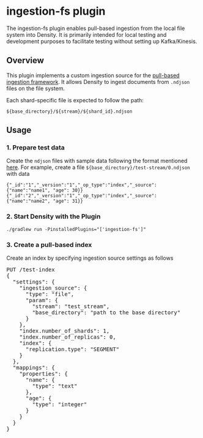 # ingestion-fs plugin

The ingestion-fs plugin enables pull-based ingestion from the local file system into Density. It is primarily intended for local testing and development purposes to facilitate testing without setting up Kafka/Kinesis.

## Overview

This plugin implements a custom ingestion source for the [pull-based ingestion framework](https://docs.density.org/docs/latest/api-reference/document-apis/pull-based-ingestion/). It allows Density to ingest documents from `.ndjson` files on the file system.

Each shard-specific file is expected to follow the path:
```
${base_directory}/${stream}/${shard_id}.ndjson
```

## Usage

### 1. Prepare test data

Create the `ndjson` files with sample data following the format mentioned [here](https://docs.density.org/docs/latest/api-reference/document-apis/pull-based-ingestion/).
For example, create a file `${base_directory}/test-stream/0.ndjson` with data

```
{"_id":"1","_version":"1","_op_type":"index","_source":{"name":"name1", "age": 30}}
{"_id":"2","_version":"1","_op_type":"index","_source":{"name":"name2", "age": 31}}
```

### 2. Start Density with the Plugin

```
./gradlew run -PinstalledPlugins="['ingestion-fs']"
```

### 3. Create a pull-based index

Create an index by specifying ingestion source settings as follows

<pre>
PUT /test-index
{
  "settings": {
    "ingestion_source": {
      "type": "file",
      "param": {
        "stream": "test_stream",
        "base_directory": "path to the base directory"
      }
    },
    "index.number_of_shards": 1,
    "index.number_of_replicas": 0,
    "index": {
      "replication.type": "SEGMENT"
    }
  },
  "mappings": {
    "properties": {
      "name": {
        "type": "text"
      },
      "age": {
        "type": "integer"
      }
    }
  }
}
</pre>
